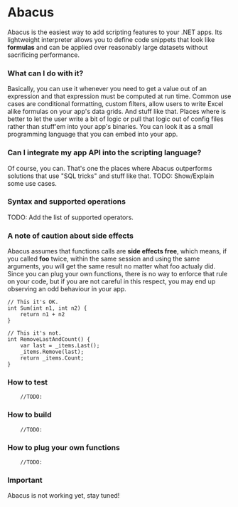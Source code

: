 # Abacus
Abacus is the easiest way to add scripting features to your .NET apps. Its 
lightweight interpreter allows you to define code snippets that look like 
__formulas__ and can be applied over reasonably large datasets
 without sacrificing performance. 

### What can I do with it?
Basically, you can use it whenever you need to get a value out of an 
expression and that expression must be computed at run time. Common use cases
 are conditional formatting, custom filters, allow users to write Excel alike 
formulas on your app's data grids. And stuff like that. Places where is 
better to let the user write a bit of logic or pull that logic out of config 
files rather than stuff'em into your app's binaries. 
You can look it as a small programming language that you can embed into your app.

### Can I integrate my app API into the scripting language?
Of course, you can. That's one the places where Abacus outperforms solutions
that use "SQL tricks" and stuff like that.
TODO: Show/Explain some use cases.

### Syntax and supported operations
TODO: Add the list of supported operators.


### A note of caution about side effects
Abacus assumes that functions calls are **side effects free**, which means, if
you called **foo** twice, within the same session and using the same arguments,
 you will get the same result no matter what foo actualy did. 
Since you can plug your own functions, there is no way to enforce that rule 
on your code, but if you are not careful in this respect, you may end up 
observing an odd behaviour in your app. 

```
// This it's OK.
int Sum(int n1, int n2) {
	return n1 + n2
}

// This it's not.
int RemoveLastAndCount() {
	var last = _items.Last();
	_items.Remove(last);
	return _items.Count;
}
```

### How to test
```
	//TODO:
```


### How to build
```
	//TODO:
```


### How to plug your own functions
```
	//TODO:
```


### Important
Abacus is not working yet, stay tuned!
